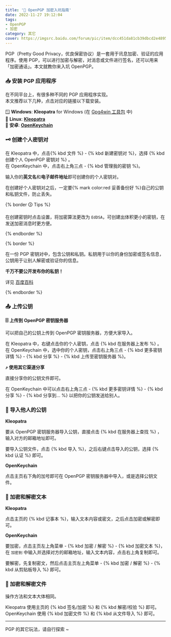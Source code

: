 ```yaml
---
title: '🔐 OpenPGP 加密入坑指南'
date: 2022-11-27 19:12:04
tags:
- OpenPGP
- 加密
category: 其它
cover: https://imgsrc.baidu.com/forum/pic/item/dcc451da81cb39dbcd2e489595160924aa183002.jpg
---
```


PGP（Pretty Good Privacy，优良保密协议）是一套用于讯息加密、验证的应用程序。使用 PGP，可以进行加密与解密，对消息或文件进行签名，还可以用来「加密通话」。本文就教你来入坑 OpenPGP。

<!--more-->

### 📥 安装 PGP 应用程序

在不同平台上，有很多种不同的 PGP 应用程序实现。  
本文推荐以下几种，点击对应的链接以下载安装。

🪟 **Windows**: **Kleopatra** for Windows (在 [Gpg4win 工具包](https://www.gpg4win.org/thanks-for-download.html) 中)  
🐧 **Linux**: **[Kleopatra](https://apps.kde.org/zh-cn/kleopatra/)**  
🤖 **安卓**: **[OpenKeychain](https://f-droid.org/packages/org.sufficientlysecure.keychain/)**

### 🗝️ 创建个人密钥对

在 Kleopatra 中，点击{% kbd 文件 %} - {% kbd 新建密钥对 %}，选择 {% kbd 创建个人 OpenPGP 密钥对 %} 。  
在 OpenKeychain 中，点击右上角三点 - {% kbd 管理我的密钥 %}。

输入你的**英文名**和**电子邮件地址**即可创建你的个人密钥对。

在创建好个人密钥对之后，一定要{% mark color:red 妥善备份好 %}自己的公钥和私钥文件，防止丢失。

{% border 🛈 Tips %}

在创建密钥时点击设置，将加密算法更改为 `EdDSA`，可创建出体积更小的密钥，在发送加密消息时更方便。

{% endborder %}

{% border %}

在一份 PGP 密钥对中，包含公钥和私钥。私钥用于以你的身份加密或签名信息，公钥用于让别人解密或验证你的信息。

**千万不要公开发布你的私钥！**

详见 [百度百科](https://baike.baidu.com/item/pgp%E5%8A%A0%E5%AF%86/9868918?fr=aladdin)

{% endborder %}

### 📤 上传公钥

**🗄️ 上传到 OpenPGP 密钥服务器**

可以把自己的公钥上传到 OpenPGP 密钥服务器，方便大家导入。

在 Kleopatra 中，右键点击你的个人密钥，点击 {% kbd 在服务器上发布 %} 。   
在 OpenKeychain 中，选中你的个人密钥，点击右上角三点 - {% kbd 更多密钥详情 %} - {% kbd 分享 %} - {% kbd 上传至密钥服务器 %}。

**⤴️ 使用其它渠道分享**

直接分享你的公钥文件即可。

在 OpenKeychain 中可以点击右上角三点 - {% kbd 更多密钥详情 %} - {% kbd 分享 %} - {% kbd 分享到… %} 以把你的公钥发送给别人。

### 📝 导入他人的公钥

**Kleopatra**

要从 OpenPGP 密钥服务器导入公钥，直接点击 {% kbd 在服务器上查找 %} ，输入对方的邮箱地址即可。

要导入公钥文件，点击 {% kbd 导入 %}，之后右键点击导入的公钥，选择 {% kbd 认证 %} 即可。

**OpenKeychain**

点击主页右下角的加号即可在 OpenPGP 密钥服务器中导入，或是选择公钥文件。

### 🔏 加密和解密文本

**Kleopatra**

点击主页的 {% kbd 记事本 %}，输入文本内容或密文，之后点击加密或解密即可。

**OpenKeychain**

要加密，点击主页左上角菜单 - {% kbd 加密 / 解密 %} - {% kbd 加密文本 %}，在 `加密到` 中输入并选择对方的邮箱地址，输入文本内容，点击右上角复制即可。

要解密，先复制密文，然后点击主页左上角菜单 - {% kbd 加密 / 解密 %} - {% kbd 从剪贴板导入 %} 即可。

### 🔐 加密和解密文件

操作方法和文本大体相同。

Kleopatra 使用主页的 {% kbd 签名/加密 %} 和 {% kbd 解密/校验 %} 即可。  
OpenKeychain 使用 {% kbd 加密文件 %} 和 {% kbd 从文件导入 %} 即可。

---

PGP 的其它玩法，请自行探索 ~
